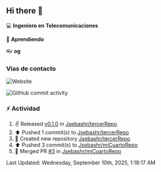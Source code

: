 ## Hi there 👋

:computer: **Ingeniero en Telecomunicaciones**

:pencil: **Aprendiendo**

:eyeglasses: **og**

### Vias de contacto
![Website](https://img.shields.io/website?url=www.linkedin.com%2Fin%2Fjoan-sebastian-hernandez-romero-541551235)

![GitHub commit activity](https://img.shields.io/github/commit-activity/m/Jsebashr/Jsebashr)

### :zap: Actividad
<!--RECENT_ACTIVITY:start-->
1. ✌️ Released [v0.1.0](https://github.com/Jsebashr/tercerRepo/releases/tag/v0.1.0) in [Jsebashr/tercerRepo](https://github.com/Jsebashr/tercerRepo)<br>
2. ⬆️ Pushed 1 commit(s) to [Jsebashr/tercerRepo](https://github.com/Jsebashr/tercerRepo)<br>
3. 📔 Created new repository [Jsebashr/tercerRepo](https://github.com/Jsebashr/tercerRepo)<br>
4. ⬆️ Pushed 3 commit(s) to [Jsebashr/miCuartoRepo](https://github.com/Jsebashr/miCuartoRepo)<br>
5. 🎉 Merged PR [#3](https://github.com/Jsebashr/miCuartoRepo/pull/3) in [Jsebashr/miCuartoRepo](https://github.com/Jsebashr/miCuartoRepo)<br>
<!--RECENT_ACTIVITY:end-->
<!--RECENT_ACTIVITY:last_update-->
Last Updated: Wednesday, September 10th, 2025, 1:18:17 AM
<!--RECENT_ACTIVITY:last_update_end-->
